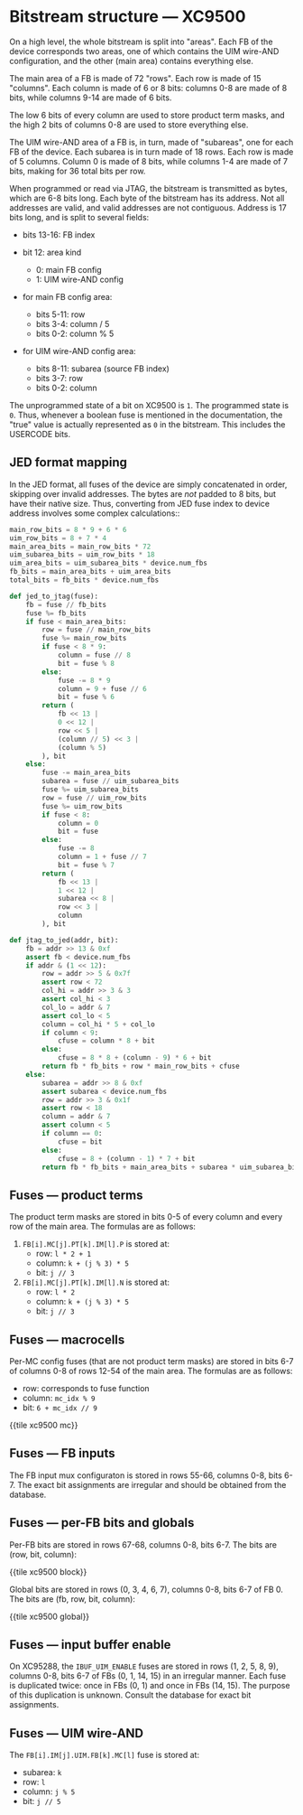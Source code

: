 # Bitstream structure — XC9500

On a high level, the whole bitstream is split into "areas".  Each FB
of the device corresponds two areas, one of which contains the UIM wire-AND
configuration, and the other (main area) contains everything else.

The main area of a FB is made of 72 "rows".  Each row is made of 15 "columns".
Each column is made of 6 or 8 bits: columns 0-8 are made of 8 bits, while
columns 9-14 are made of 6 bits.

The low 6 bits of every column are used to store product term masks, and
the high 2 bits of columns 0-8 are used to store everything else.

The UIM wire-AND area of a FB is, in turn, made of "subareas", one for each
FB of the device.  Each subarea is in turn made of 18 rows.  Each row
is made of 5 columns.  Column 0 is made of 8 bits, while columns 1-4 are made
of 7 bits, making for 36 total bits per row.

When programmed or read via JTAG, the bitstream is transmitted as bytes,
which are 6-8 bits long.  Each byte of the bitstream has its address.
Not all addresses are valid, and valid addresses are not contiguous.
Address is 17 bits long, and is split to several fields:

- bits 13-16: FB index
- bit 12: area kind

  - 0: main FB config
  - 1: UIM wire-AND config

- for main FB config area:

  - bits 5-11: row
  - bits 3-4: column / 5
  - bits 0-2: column % 5

- for UIM wire-AND config area:

  - bits 8-11: subarea (source FB index)
  - bits 3-7: row
  - bits 0-2: column

The unprogrammed state of a bit on XC9500 is `1`.
The programmed state is `0`.  Thus, whenever a boolean fuse is mentioned
in the documentation, the "true" value is actually represented as `0`
in the bitstream.  This includes the USERCODE bits.


## JED format mapping

In the JED format, all fuses of the device are simply concatenated in order,
skipping over invalid addresses.  The bytes are *not* padded to 8 bits, but
have their native size.  Thus, converting from JED fuse index to device
address involves some complex calculations::


```python
main_row_bits = 8 * 9 + 6 * 6
uim_row_bits = 8 + 7 * 4
main_area_bits = main_row_bits * 72
uim_subarea_bits = uim_row_bits * 18
uim_area_bits = uim_subarea_bits * device.num_fbs
fb_bits = main_area_bits + uim_area_bits
total_bits = fb_bits * device.num_fbs

def jed_to_jtag(fuse):
    fb = fuse // fb_bits
    fuse %= fb_bits
    if fuse < main_area_bits:
        row = fuse // main_row_bits
        fuse %= main_row_bits
        if fuse < 8 * 9:
            column = fuse // 8
            bit = fuse % 8
        else:
            fuse -= 8 * 9
            column = 9 + fuse // 6
            bit = fuse % 6
        return (
            fb << 13 |
            0 << 12 |
            row << 5 | 
            (column // 5) << 3 |
            (column % 5)
        ), bit
    else:
        fuse -= main_area_bits
        subarea = fuse // uim_subarea_bits
        fuse %= uim_subarea_bits
        row = fuse // uim_row_bits
        fuse %= uim_row_bits
        if fuse < 8:
            column = 0
            bit = fuse
        else:
            fuse -= 8
            column = 1 + fuse // 7
            bit = fuse % 7
        return (
            fb << 13 |
            1 << 12 |
            subarea << 8 |
            row << 3 |
            column
        ), bit

def jtag_to_jed(addr, bit):
    fb = addr >> 13 & 0xf
    assert fb < device.num_fbs
    if addr & (1 << 12):
        row = addr >> 5 & 0x7f
        assert row < 72
        col_hi = addr >> 3 & 3
        assert col_hi < 3
        col_lo = addr & 7
        assert col_lo < 5
        column = col_hi * 5 + col_lo
        if column < 9:
            cfuse = column * 8 + bit
        else:
            cfuse = 8 * 8 + (column - 9) * 6 + bit
        return fb * fb_bits + row * main_row_bits + cfuse
    else:
        subarea = addr >> 8 & 0xf
        assert subarea < device.num_fbs
        row = addr >> 3 & 0x1f
        assert row < 18
        column = addr & 7
        assert column < 5
        if column == 0:
            cfuse = bit
        else:
            cfuse = 8 + (column - 1) * 7 + bit
        return fb * fb_bits + main_area_bits + subarea * uim_subarea_bits + row * uim_row_bits + cfuse
```


## Fuses — product terms

The product term masks are stored in bits 0-5 of every column and every row of the main area.
The formulas are as follows:

1. `FB[i].MC[j].PT[k].IM[l].P` is stored at:
   - row: `l * 2 + 1`
   - column: `k + (j % 3) * 5`
   - bit: `j // 3`
2. `FB[i].MC[j].PT[k].IM[l].N` is stored at:
   - row: `l * 2`
   - column: `k + (j % 3) * 5`
   - bit: `j // 3`


## Fuses — macrocells

Per-MC config fuses (that are not product term masks) are stored in bits 6-7 of
columns 0-8 of rows 12-54 of the main area.  The formulas are as follows:

- row: corresponds to fuse function
- column: `mc_idx % 9`
- bit: `6 + mc_idx // 9`


{{tile xc9500 mc}}


## Fuses — FB inputs

The FB input mux configuraton is stored in rows 55-66, columns 0-8, bits 6-7.
The exact bit assignments are irregular and should be obtained from the database.


## Fuses — per-FB bits and globals

Per-FB bits are stored in rows 67-68, columns 0-8, bits 6-7.  The bits are (row, bit, column):

{{tile xc9500 block}}

Global bits are stored in rows (0, 3, 4, 6, 7), columns 0-8, bits 6-7 of FB 0.  The bits are (fb, row, bit, column):

{{tile xc9500 global}}


## Fuses — input buffer enable

On XC95288, the `IBUF_UIM_ENABLE` fuses are stored in rows (1, 2, 5, 8, 9),
columns 0-8, bits 6-7 of FBs (0, 1, 14, 15) in an irregular manner.  Each
fuse is duplicated twice: once in FBs (0, 1) and once in FBs (14, 15).
The purpose of this duplication is unknown.  Consult the database for exact
bit assignments.


## Fuses — UIM wire-AND

The `FB[i].IM[j].UIM.FB[k].MC[l]` fuse is stored at:

  - subarea: `k`
  - row: `l`
  - column: `j % 5`
  - bit: `j // 5`
